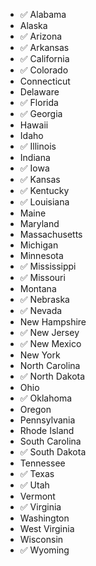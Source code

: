 - ✅ Alabama
- Alaska
- ✅ Arizona
- ✅ Arkansas
- ✅ California
- ✅ Colorado
- Connecticut
- Delaware
- ✅ Florida
- ✅ Georgia
- Hawaii
- Idaho
- ✅  Illinois
- Indiana
- ✅ Iowa
- ✅ Kansas
- ✅ Kentucky
- ✅ Louisiana
- Maine
- Maryland
- Massachusetts
- Michigan
- Minnesota
- ✅ Mississippi
- ✅ Missouri
- Montana
- ✅ Nebraska
- ✅ Nevada
- New Hampshire
- ✅ New Jersey
- ✅ New Mexico
- New York
- North Carolina
- ✅ North Dakota
- Ohio
- ✅ Oklahoma
- Oregon
- Pennsylvania
- Rhode Island
- South Carolina
- ✅ South Dakota
- Tennessee
- ✅ Texas
- ✅ Utah
- Vermont
- ✅ Virginia
- Washington
- West Virginia
- Wisconsin
- ✅ Wyoming